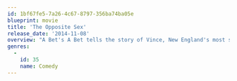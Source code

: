 ```yaml
---
id: 1bf67fe5-7a26-4c67-8797-356ba74ba05e
blueprint: movie
title: 'The Opposite Sex'
release_date: '2014-11-08'
overview: "A Bet's A Bet tells the story of Vince, New England's most successful divorce attorney. To Vince, life is one big competition, and losing is unacceptable. This also applies in his dating life with his love 'em and leave 'em approach. Then Vince meets Jane, who is beautiful, successful and also extremely driven. Together they enter into a series of entertaining wagers with each other where the winner gets to decide the fate of the loser. After all, \"A Bet's a Bet!\""
genres:
  -
    id: 35
    name: Comedy
---
```

